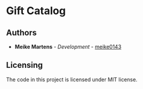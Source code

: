 # Gift Catalog

## Authors

* **Meike Martens** - *Development* - [meike0143](https://github.com/meike0143)

## Licensing

The code in this project is licensed under MIT license.
